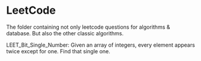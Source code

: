 # LeetCode
The folder containing not only leetcode questions for algorithms & database.
But also the other classic algorithms.

LEET_Bit_Single_Number:
    Given an array of integers, every element appears twice except for one. Find that single one.
